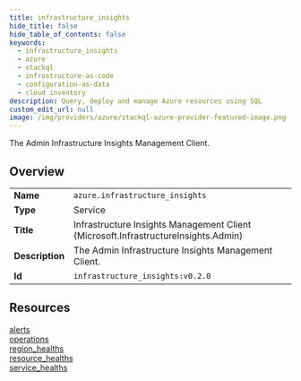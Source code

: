 ```yaml
---
title: infrastructure_insights
hide_title: false
hide_table_of_contents: false
keywords:
  - infrastructure_insights
  - azure
  - stackql
  - infrastructure-as-code
  - configuration-as-data
  - cloud inventory
description: Query, deploy and manage Azure resources using SQL
custom_edit_url: null
image: /img/providers/azure/stackql-azure-provider-featured-image.png
---
```

The Admin Infrastructure Insights Management Client.  
    

## Overview
<table><tbody>
<tr><td><b>Name</b></td><td><code>azure.infrastructure_insights</code></td></tr>
<tr><td><b>Type</b></td><td>Service</td></tr>
<tr><td><b>Title</b></td><td>Infrastructure Insights Management Client (Microsoft.InfrastructureInsights.Admin)</td></tr>
<tr><td><b>Description</b></td><td>The Admin Infrastructure Insights Management Client.</td></tr>
<tr><td><b>Id</b></td><td><code>infrastructure_insights:v0.2.0</code></td></tr>
</tbody></table>

## Resources
<div class="row">
<div class="providerDocColumn">
<a href="/providers/azure/infrastructure_insights/alerts/">alerts</a><br />
<a href="/providers/azure/infrastructure_insights/operations/">operations</a><br />
<a href="/providers/azure/infrastructure_insights/region_healths/">region_healths</a><br />
</div>
<div class="providerDocColumn">
<a href="/providers/azure/infrastructure_insights/resource_healths/">resource_healths</a><br />
<a href="/providers/azure/infrastructure_insights/service_healths/">service_healths</a><br />
</div>
</div>
